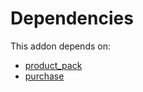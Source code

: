 # Dependencies

This addon depends on:

- [product_pack](https://github.com/bringout/oca-technical)
- [purchase](https://github.com/bringout/oca-ocb-core/tree/11a704b400b8bf0763643e267bf123858a85c9e6/odoo-bringout-oca-ocb-purchase)
